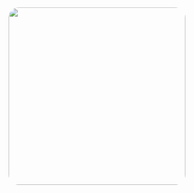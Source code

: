 <div id="header" align="center">
  <img src="https://sun9-32.userapi.com/impg/EaGJ8umtWhONvcn_g1y7nZnR1qUuva_K-q1UAw/NQBvHt31Rls.jpg?size=225x225&quality=96&sign=b503a7ec12aa85d6fe25e204f26a35c3&type=album" width="350" style="border-radius: 20px;"/>
</div>
